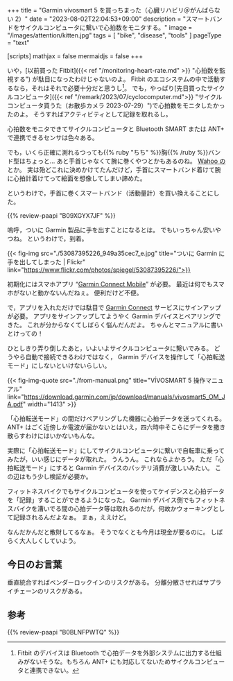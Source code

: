+++
title = "Garmin vívosmart 5 を買っちまった（心臓リハビリ＠がんばらない 2）"
date =  "2023-08-02T22:04:53+09:00"
description = "スマートバンドをサイクルコンピュータに繋いで心拍数をモニタする。"
image = "/images/attention/kitten.jpg"
tags = [ "bike", "disease", "tools" ]
pageType = "text"

[scripts]
  mathjax = false
  mermaidjs = false
+++

いや，[以前買った Fitbit]({{< ref "/monitoring-heart-rate.md" >}} "心拍数を監視する") が駄目になったわけじゃないのよ。
Fitbit のエコシステムの中で活動するなら，それはそれで必要十分だと思うし[^fb1]。
でも，やっぱり[先日買ったサイクルコンピュータ]({{< ref "/remark/2023/07/cyclocomputer.md">}} "サイクルコンピュータ買うた（お散歩カメラ 2023-07-29）")で心拍数をモニタしたかったのよ。
そうすればアクティビティとして記録を取れるし。

[^fb1]: Fitbit のデバイスは Bluetooth で心拍データを外部システムに出力する仕組みがないそうな。もちろん ANT+ にも対応してないためサイクルコンピュータと連携できない。

心拍数をモニタできてサイクルコンピュータと Bluetooth SMART または ANT+ で連携できるセンサは色々ある。

でも，いくら正確に測れるつっても{{% ruby "ちち" %}}胸{{% /ruby %}}バンド型はちょっと...
あと手首じゃなくて腕に巻くやつとかもあるのね。
[Wahoo の](https://www.amazon.co.jp/dp/B078GRMFSN?tag=baldandersinf-22&linkCode=ogi&th=1&psc=1 "Amazon | Wahoo TICKR FITハートレートアームバンド、Bluetooth/ANT + | WAHOO(ワフー) | 心拍計")とか。
実は殆どこれに決めかけてたんだけど，手首にスマートバンド着けて腕に心拍計着けてって絵面を想像してしまい諦めた。

というわけで，手首に巻くスマートバンド（活動量計）を買い換えることにした。

{{% review-paapi "B09XGYX7JF" %}} <!-- GARMIN vívosmart 5 -->

嗚呼，ついに Garmin 製品に手を出すことになるとは。
でもいっちゃん安いやつね。
というわけで，到着。

{{< fig-img src="./53087395226_949a35cec7_e.jpg" title="ついに Garmin に手を出してしまった | Flickr" link="https://www.flickr.com/photos/spiegel/53087395226/">}}

初期化にはスマホアプリ “[Garmin Connect Mobile](https://www.garmin.co.jp/products/apps/garmin-connect-mobile/ "Garmin Connect™ Mobile App")” が必要。
最近は何でもスマホがないと動かないんだねぇ。
便利だけど不便。

で，アプリを入れただけでは駄目で [Garmin Connect](https://connect.garmin.com/) サービスにサインアップが必要。
アプリをサインアップしてようやく Garmin デバイスとペアリングできた。
これが分からなくてしばらく悩んだんだよ。
ちゃんとマニュアルに書いとけっての！

ひとしきり弄り倒したあと，いよいよサイクルコンピュータに繋いでみる。
どうやら自動で接続できるわけではなく， Garmin デバイスを操作して「心拍転送モード」にしないといけないらしい。

{{< fig-img-quote src="./from-manual.png" title="VÍVOSMART 5 操作マニュアル" link="https://download.garmin.com/jp/download/manuals/vivosmart5_OM_JA.pdf" width="1413" >}}

「心拍転送モード」の間だけペアリングした機器に心拍データを送ってくれる。
ANT+ はごく近傍しか電波が届かないとはいえ，四六時中そこらにデータを撒き散らすわけにはいかないもんな。

実際に「心拍転送モード」にしてサイクルコンピュータに繋いで自転車に乗ってみたが，いい感じにデータが取れた。
うんうん。
これならよかろう。
ただ「心拍転送モード」にすると Garmin デバイスのバッテリ消費が激しいみたい。
この辺はもう少し検証が必要か。

フィットネスバイクでもサイクルコンピュータを使ってケイデンスと心拍データを「記録」することができるようになった。
Garmin デバイス側でもフィットネスバイクを漕いでる間の心拍データ等は取れるのだが，何故かウォーキングとして記録されるんだよなぁ。
まぁ，ええけど。

なんだかんだと散財してるなぁ。
そうでなくとも今月は現金が要るのに。
しばらく大人しくしていよう。

## 今日のお言葉

垂直統合すればベンダーロックインのリスクがある。
分離分散させればサプライチェーンのリスクがある。

## 参考

{{% review-paapi "B0BLNFPWTQ" %}} <!-- trimm ROLLIN サイクルコンピュータ -->
